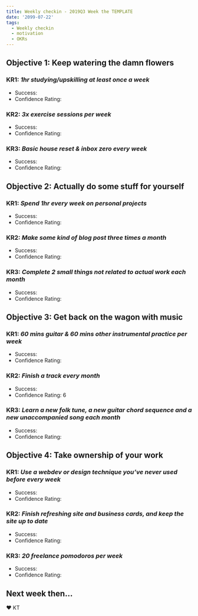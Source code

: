```yaml
---
title: Weekly checkin - 2019Q3 Week the TEMPLATE
date: '2099-07-22'
tags:
  - Weekly checkin
  - motivation
  - OKRs
---
```




## Objective 1: Keep watering the damn flowers
### KR1: *1hr studying/upskilling at least once a week*
- Success:
- Confidence Rating:
### KR2: *3x exercise sessions per week*
- Success:
- Confidence Rating:
### KR3: *Basic house reset & inbox zero every week*
- Success:
- Confidence Rating:


## Objective 2: Actually do some stuff for yourself
### KR1: *Spend 1hr every week on personal projects*
- Success:
- Confidence Rating:
### KR2: *Make some kind of blog post three times a month*
- Success:
- Confidence Rating:
### KR3: *Complete 2 small things not related to actual work each month*
- Success:
- Confidence Rating:


## Objective 3: Get back on the wagon with music
### KR1: *60 mins guitar & 60 mins other instrumental practice per week*
- Success:
- Confidence Rating:
### KR2: *Finish a track every month*
- Success:
- Confidence Rating: 6
### KR3: *Learn a new folk tune, a new guitar chord sequence and a new unaccompanied song each month*
- Success:
- Confidence Rating:


## Objective 4: Take ownership of your work
### KR1: *Use a webdev or design technique you’ve never used before every week*
- Success:
- Confidence Rating:
### KR2: *Finish refreshing site and business cards, and keep the site up to date*
- Success:
- Confidence Rating:
### KR3: *20 freelance pomodoros per week*
- Success:
- Confidence Rating:

## Next week then...


&#9829; KT
